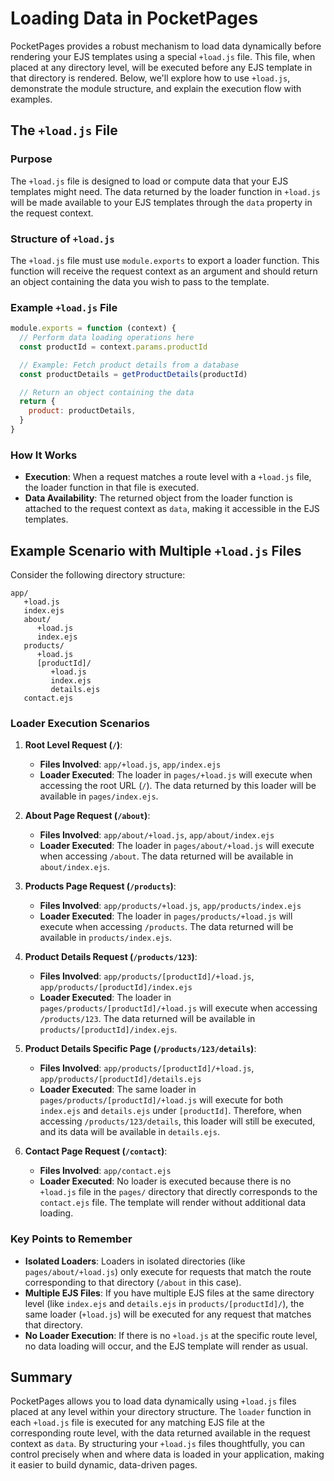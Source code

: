# Loading Data in PocketPages

PocketPages provides a robust mechanism to load data dynamically before rendering your EJS templates using a special `+load.js` file. This file, when placed at any directory level, will be executed before any EJS template in that directory is rendered. Below, we'll explore how to use `+load.js`, demonstrate the module structure, and explain the execution flow with examples.

## The `+load.js` File

### Purpose

The `+load.js` file is designed to load or compute data that your EJS templates might need. The data returned by the loader function in `+load.js` will be made available to your EJS templates through the `data` property in the request context.

### Structure of `+load.js`

The `+load.js` file must use `module.exports` to export a loader function. This function will receive the request context as an argument and should return an object containing the data you wish to pass to the template.

### Example `+load.js` File

```javascript
module.exports = function (context) {
  // Perform data loading operations here
  const productId = context.params.productId

  // Example: Fetch product details from a database
  const productDetails = getProductDetails(productId)

  // Return an object containing the data
  return {
    product: productDetails,
  }
}
```

### How It Works

- **Execution**: When a request matches a route level with a `+load.js` file, the loader function in that file is executed.
- **Data Availability**: The returned object from the loader function is attached to the request context as `data`, making it accessible in the EJS templates.

## Example Scenario with Multiple `+load.js` Files

Consider the following directory structure:

```
app/
   +load.js
   index.ejs
   about/
      +load.js
      index.ejs
   products/
      +load.js
      [productId]/
         +load.js
         index.ejs
         details.ejs
   contact.ejs
```

### Loader Execution Scenarios

1. **Root Level Request (`/`)**:

   - **Files Involved**: `app/+load.js`, `app/index.ejs`
   - **Loader Executed**: The loader in `pages/+load.js` will execute when accessing the root URL (`/`). The data returned by this loader will be available in `pages/index.ejs`.

2. **About Page Request (`/about`)**:

   - **Files Involved**: `app/about/+load.js`, `app/about/index.ejs`
   - **Loader Executed**: The loader in `pages/about/+load.js` will execute when accessing `/about`. The data returned will be available in `about/index.ejs`.

3. **Products Page Request (`/products`)**:

   - **Files Involved**: `app/products/+load.js`, `app/products/index.ejs`
   - **Loader Executed**: The loader in `pages/products/+load.js` will execute when accessing `/products`. The data returned will be available in `products/index.ejs`.

4. **Product Details Request (`/products/123`)**:

   - **Files Involved**: `app/products/[productId]/+load.js`, `app/products/[productId]/index.ejs`
   - **Loader Executed**: The loader in `pages/products/[productId]/+load.js` will execute when accessing `/products/123`. The data returned will be available in `products/[productId]/index.ejs`.

5. **Product Details Specific Page (`/products/123/details`)**:

   - **Files Involved**: `app/products/[productId]/+load.js`, `app/products/[productId]/details.ejs`
   - **Loader Executed**: The same loader in `pages/products/[productId]/+load.js` will execute for both `index.ejs` and `details.ejs` under `[productId]`. Therefore, when accessing `/products/123/details`, this loader will still be executed, and its data will be available in `details.ejs`.

6. **Contact Page Request (`/contact`)**:
   - **Files Involved**: `app/contact.ejs`
   - **Loader Executed**: No loader is executed because there is no `+load.js` file in the `pages/` directory that directly corresponds to the `contact.ejs` file. The template will render without additional data loading.

### Key Points to Remember

- **Isolated Loaders**: Loaders in isolated directories (like `pages/about/+load.js`) only execute for requests that match the route corresponding to that directory (`/about` in this case).
- **Multiple EJS Files**: If you have multiple EJS files at the same directory level (like `index.ejs` and `details.ejs` in `products/[productId]/`), the same loader (`+load.js`) will be executed for any request that matches that directory.
- **No Loader Execution**: If there is no `+load.js` at the specific route level, no data loading will occur, and the EJS template will render as usual.

## Summary

PocketPages allows you to load data dynamically using `+load.js` files placed at any level within your directory structure. The `loader` function in each `+load.js` file is executed for any matching EJS file at the corresponding route level, with the data returned available in the request context as `data`. By structuring your `+load.js` files thoughtfully, you can control precisely when and where data is loaded in your application, making it easier to build dynamic, data-driven pages.

